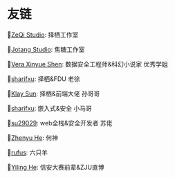 # 友链

:link:[ZeQi Studio](https://sise.uestc.edu.cn/info/1049/4169.htm): 择栖工作室

:link:[Jotang Studio](https://jotang.club/): 焦糖工作室

:link:[Vera Xinyue Shen](https://www.zuozuovera.com/): 数据安全工程师&科幻小说家 优秀学姐

:link:[sharifxu](https://sharifxu.top/): 择栖&FDU 老徐

:link:[Klay Sun](https://syy11.cn/): 择栖&前端大佬 孙哥哥

:link:[sharifxu](https://sharifxu.top/): 嵌入式&安全 小马哥

:link:[su29029](https://su29029.github.io/): web全栈&安全开发者 苏佬

:link:[Zhenyu He](https://hzy0.xyz/): 何神

:link:[rufus](https://rufus844789771.gitee.io/): 六只羊

:link:[Yiling He](https://e0hyl.github.io/BLOG-OF-E0/): 信安大赛前辈&ZJU直博



